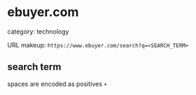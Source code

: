 # ebuyer.com

category: technology

URL makeup: `https://www.ebuyer.com/search?q=<SEARCH_TERM>`

## search term
spaces are encoded as positives `+`
